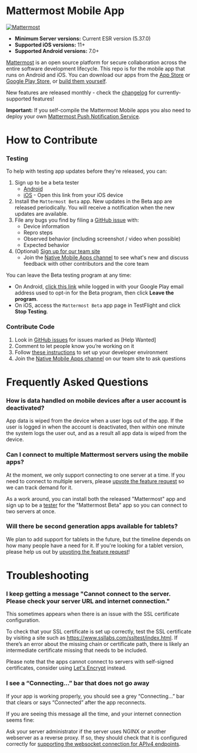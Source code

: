 # Mattermost Mobile App
[![Mattermost](https://user-images.githubusercontent.com/7205829/136108314-75cd2e1f-4147-4cfa-a16c-9b3b0313ea25.png)](https://mattermost.com)

- **Minimum Server versions:** Current ESR version (5.37.0)
- **Supported iOS versions:** 11+
- **Supported Android versions:** 7.0+


[Mattermost](https://mattermost.com) is an open source platform for secure collaboration across the entire software development lifecycle. This repo is for the mobile app that runs on Android and iOS. You can download our apps from the [App Store](https://about.mattermost.com/mattermost-ios-app/) or [Google Play Store](https://about.mattermost.com/mattermost-android-app/), or [build them yourself](https://developers.mattermost.com/contribute/mobile/build-your-own/). 

New features are released monthly - check the [changelog](https://github.com/mattermost/mattermost-mobile/blob/master/CHANGELOG.md) for currently-supported features! 

**Important:** If you self-compile the Mattermost Mobile apps you also need to deploy your own [Mattermost Push Notification Service](https://github.com/mattermost/mattermost-push-proxy/releases). 

# How to Contribute

### Testing

To help with testing app updates before they're released, you can:

1. Sign up to be a beta tester
   - [Android](https://play.google.com/apps/testing/com.mattermost.rnbeta)
   - [iOS](https://testflight.apple.com/join/Q7Rx7K9P) - Open this link from your iOS device
2. Install the `Mattermost Beta` app. New updates in the Beta app are released periodically. You will receive a notification when the new updates are available.
3. File any bugs you find by filing a [GitHub issue](https://github.com/mattermost/mattermost-mobile/issues) with:
   - Device information
   - Repro steps
   - Observed behavior (including screenshot / video when possible)
   - Expected behavior
4. (Optional) [Sign up for our team site](https://pre-release.mattermost.com/signup_user_complete/?id=f1924a8db44ff3bb41c96424cdc20676)
   - Join the [Native Mobile Apps channel](https://pre-release.mattermost.com/core/channels/native-mobile-apps) to see what's new and discuss feedback with other contributors and the core team
   
You can leave the Beta testing program at any time:
- On Android, [click this link](https://play.google.com/apps/testing/com.mattermost.rnbeta) while logged in with your Google Play email address used to opt-in for the Beta program, then click **Leave the program**. 
- On iOS, access the `Mattermost Beta` app page in TestFlight and click **Stop Testing**.

### Contribute Code 

1. Look in [GitHub issues](https://mattermost.com/pl/help-wanted-mattermost-mobile) for issues marked as [Help Wanted]
2. Comment to let people know you’re working on it
3. Follow [these instructions](https://developers.mattermost.com/contribute/mobile/developer-setup/) to set up your developer environment
4. Join the [Native Mobile Apps channel](https://pre-release.mattermost.com/core/channels/native-mobile-apps) on our team site to ask questions



# Frequently Asked Questions

### How is data handled on mobile devices after a user account is deactivated?

App data is wiped from the device when a user logs out of the app. If the user is logged in when the account is deactivated, then within one minute the system logs the user out, and as a result all app data is wiped from the device.

### Can I connect to multiple Mattermost servers using the mobile apps?

At the moment, we only support connecting to one server at a time. If you need to connect to multiple servers, please [upvote the feature request](https://mattermost.uservoice.com/forums/306457/suggestions/10975938) so we can track demand for it. 

As a work around, you can install both the released "Mattermost" app and sign up to be a [tester](#testing) for the "Mattermost Beta" app so you can connect to two servers at once.

### Will there be second generation apps available for tablets?

We plan to add support for tablets in the future, but the timeline depends on how many people have a need for it. If you're looking for a tablet version, please help us out by [upvoting the feature request](https://mattermost.uservoice.com/forums/306457/suggestions/20082079)!

# Troubleshooting

### I keep getting a message "Cannot connect to the server. Please check your server URL and internet connection."

This sometimes appears when there is an issue with the SSL certificate configuration. 

To check that your SSL certificate is set up correctly, test the SSL certificate by visiting a site such as https://www.ssllabs.com/ssltest/index.html. If there’s an error about the missing chain or certificate path, there is likely an intermediate certificate missing that needs to be included.

Please note that the apps cannot connect to servers with self-signed certificates, consider using [Let's Encrypt](https://docs.mattermost.com/install/config-ssl-http2-nginx.html) instead. 

### I see a “Connecting…” bar that does not go away

If your app is working properly, you should see a grey “Connecting…” bar that clears or says “Connected” after the app reconnects. 

If you are seeing this message all the time, and your internet connection seems fine: 

Ask your server administrator if the server uses NGINX or another webserver as a reverse proxy. If so, they should check that it is configured correctly for [supporting the websocket connection for APIv4 endpoints](https://docs.mattermost.com/install/install-ubuntu-1604.html#configuring-nginx-as-a-proxy-for-mattermost-server). 

